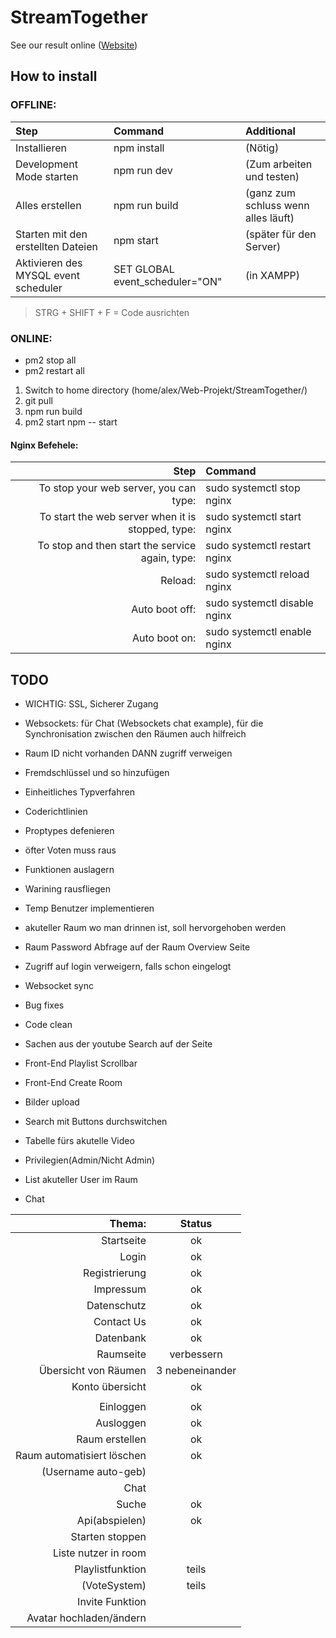 # StreamTogether

See our result online ([Website](http://gruppe2.testsites.info/ "Our Website"))

## How to install

### OFFLINE:

| Step                                 | Command            | Additional                          |
| :----------------------------------- | :----------------- | :---------------------------------- |
| Installieren                         | npm install        | (Nötig)                             |
| Development Mode starten             | npm run dev	      |	(Zum arbeiten und testen)           |
| Alles erstellen                      | npm run build      | (ganz zum schluss wenn alles läuft) |
| Starten mit den erstellten Dateien   | npm start	        |	(später für den Server)             |
| Aktivieren des MYSQL event scheduler | SET GLOBAL event_scheduler="ON" | (in XAMPP)                          |
> STRG + SHIFT + F = Code ausrichten

 ### ONLINE:

* <optional> pm2 stop all
* <optional> pm2 restart all

1. Switch to home directory (home/alex/Web-Projekt/StreamTogether/)
2. git pull
3. npm run build  
4. pm2 start npm -- start



#### Nginx Befehele:

 | Step                                              | Command                     |
 | -------------------------------------------------:|:----------------------------|
 | To stop your web server, you can type:            | sudo systemctl stop nginx   |
 | To start the web server when it is stopped, type: | sudo systemctl start nginx  |
 | To stop and then start the service again, type:   | sudo systemctl restart nginx|
 | Reload:                                           | sudo systemctl reload nginx |
 | Auto boot off:                                    | sudo systemctl disable nginx|
 | Auto boot on:                                     | sudo systemctl enable nginx |

## TODO

* WICHTIG:    SSL, Sicherer Zugang
* Websockets: für Chat (Websockets chat example), für die Synchronisation zwischen den Räumen auch hilfreich

* Raum ID nicht vorhanden DANN zugriff verweigen
* Fremdschlüssel und so hinzufügen
* Einheitliches Typverfahren
* Coderichtlinien
* Proptypes defenieren
* öfter Voten muss raus
* Funktionen auslagern
* Warining rausfliegen
* Temp Benutzer implementieren
* akuteller Raum wo man drinnen ist, soll hervorgehoben werden
* Raum Password Abfrage auf der Raum Overview Seite
* Zugriff auf login verweigern, falls schon eingelogt
* Websocket sync
* Bug fixes
* Code clean
* Sachen aus der youtube Search auf der Seite
* Front-End Playlist Scrollbar
* Front-End Create Room
* Bilder upload
* Search mit Buttons durchswitchen
* Tabelle fürs akutelle Video
* Privilegien(Admin/Nicht Admin)
* List akuteller User im Raum
* Chat

|Thema:                               | Status           |
| -----------------------------------:| :--------------: |
| Startseite                          | ok               |
| Login                               | ok               |
| Registrierung                       | ok               |
| Impressum                           | ok				 |
| Datenschutz                         | ok				 |
| Contact Us                          | ok  |
| Datenbank                           | ok               |
| Raumseite                           | verbessern       |
| Übersicht von Räumen                | 3 nebeneinander  |
| Konto übersicht                     | ok               |
|                                     |                  |
| Einloggen                           | ok               |
| Ausloggen                           | ok               |
| Raum erstellen                      | ok               |
| Raum automatisiert löschen          | ok        |
| (Username auto-geb)                   |                  |
| Chat                                |                  |
| Suche                               | ok               |
| Api(abspielen)                      | ok               |
| Starten stoppen                     |                  |
| Liste nutzer in room                |                  |
| Playlistfunktion                    | teils                 |
| (VoteSystem)                        | teils                 |
| Invite Funktion                     |                  |
| Avatar hochladen/ändern             |                  |

